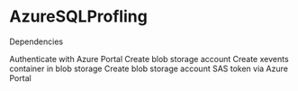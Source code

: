 # AzureSQLProfling

Dependencies

Authenticate with Azure Portal
Create blob storage account
Create xevents container in blob storage
Create blob storage account SAS token via Azure Portal
